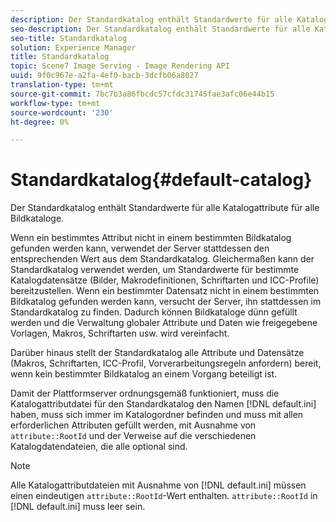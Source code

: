 ```yaml
---
description: Der Standardkatalog enthält Standardwerte für alle Katalogattribute für alle Bildkataloge.
seo-description: Der Standardkatalog enthält Standardwerte für alle Katalogattribute für alle Bildkataloge.
seo-title: Standardkatalog
solution: Experience Manager
title: Standardkatalog
topic: Scene7 Image Serving - Image Rendering API
uuid: 9f0c967e-a2fa-4ef0-bacb-3dcfb06a8027
translation-type: tm+mt
source-git-commit: 7bc7b3a86fbcdc57cfdc31745fae3afc06e44b15
workflow-type: tm+mt
source-wordcount: '230'
ht-degree: 0%

---
```



# Standardkatalog{#default-catalog}

Der Standardkatalog enthält Standardwerte für alle Katalogattribute für alle Bildkataloge.

Wenn ein bestimmtes Attribut nicht in einem bestimmten Bildkatalog gefunden werden kann, verwendet der Server stattdessen den entsprechenden Wert aus dem Standardkatalog. Gleichermaßen kann der Standardkatalog verwendet werden, um Standardwerte für bestimmte Katalogdatensätze (Bilder, Makrodefinitionen, Schriftarten und ICC-Profile) bereitzustellen. Wenn ein bestimmter Datensatz nicht in einem bestimmten Bildkatalog gefunden werden kann, versucht der Server, ihn stattdessen im Standardkatalog zu finden. Dadurch können Bildkataloge dünn gefüllt werden und die Verwaltung globaler Attribute und Daten wie freigegebene Vorlagen, Makros, Schriftarten usw. wird vereinfacht.

Darüber hinaus stellt der Standardkatalog alle Attribute und Datensätze (Makros, Schriftarten, ICC-Profil, Vorverarbeitungsregeln anfordern) bereit, wenn kein bestimmter Bildkatalog an einem Vorgang beteiligt ist.

Damit der Plattformserver ordnungsgemäß funktioniert, muss die Katalogattributdatei für den Standardkatalog den Namen [!DNL default.ini] haben, muss sich immer im Katalogordner befinden und muss mit allen erforderlichen Attributen gefüllt werden, mit Ausnahme von `attribute::RootId` und der Verweise auf die verschiedenen Katalogdatendateien, die alle optional sind.

>[!NOTE]
>
>Alle Katalogattributdateien mit Ausnahme von [!DNL default.ini] müssen einen eindeutigen `attribute::RootId`-Wert enthalten. `attribute::RootId` in  [!DNL default.ini] muss leer sein.

